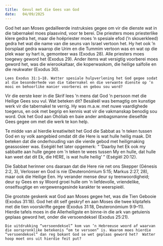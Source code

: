 ```yaml
---
title:  Gevul met die Gees van God
date:   04/09/2025
---
```


God het aan Moses gedailleerde instruksies gegee om vir die dienste wat in die tabernakel moes plaasvind, voor te berei. Die priesters moes priesterlike klere gedra het, maar die hoëpriester moes ’n spesiale efod (’n skouerkleed) gedra het wat die name van die seuns van Israel vertoon het. Hy het ook ’n borsplaat gedra waarop die Urim en die Tummim vertoon was en wat op die plek waar sy hart is, gemonteer was (Exodus 28). Alle priesters moes toegewy geword het (Exodus 29). Ander items wat versigtig voorberei moes geword het, was die wierookaltaar, die koperwaskom, die heilige salfolie en die reukwater (Exodus 30).

`Lees Exodus 31:1–18. Watter spesiale hulpverlening het God gegee sodat al die besonderhede van die tabernakel en die verwante dienste op ’n mooi en behoorlike manier voorberei en gebou sou word?`

Vir die eerste keer in die Skrif lees ’n mens dat God ’n persoon met die Heilige Gees sou vul. Wat beteken dit? Besáleël was bemagtig om kunstige werk vir die tabernakel te verrig. Hy was m.a.w. met nuwe vaardighede toegerus, en ook met begrip en kennis wat vir die vakmanskap benodig sou word. Ook het God aan Ohóliab en baie ander ambagsmanne dieselfde Gees gegee om met die werk te kon help.

Te midde van al hierdie kreatiwiteit het God die Sabbat as ’n teken tussen God en sy volk aangebied omdat dit die Here is wat hulle heilig maak. Dit beteken dat die onderhouding van die vierde gebod met heiligmaking geassosieer was. Eségiël het later opgemerk: “ ‘Daarby het Ek ook my sabbatte aan hulle gegee om ’n teken te wees tussen My en hulle, dat hulle kan weet dat dit Ek, die HERE, is wat hulle heilig’ ” (Eségiël 20:12).

Die Sabbat herinner ons daaraan dat die Here nie net ons Skepper (Génesis 2:2, 3), Verlosser en God is nie (Deuteronómium 5:15; Markus 2:27, 28), maar ook die Heilige Een. Hy verander mense deur sy teenwoordigheid; deur sy Gees en sy Woord groei hulle om ’n liefdevolle, vriendelike, onselfsugtige en vergewensgesinde karakter te weerspieël.

Die grootste geskenk wat God aan Moses gegee het, was die Tien Gebooie (Exodus 31:18). God het dit self geskryf en aan Moses die twee kliptafels met die tien voorskrifte gegee (Exodus 31:18, Deuteronómium 9:9–11). Hierdie tafels moes in die Allerheiligste en binne-in die ark van getuienis geplaas geword het, onder die versoendeksel (Exodus 25:21).

`Die uitdrukking “versoendeksel” kom van ’n Hebreeuse woord af waarvan die oorspronklike betekenis “om te versoen” is. Waarom moes hierdie “versoendeksel” dan reg bokant God se wet geplaas geword het?  Watter hoop moet ons uit hierdie feit put?`